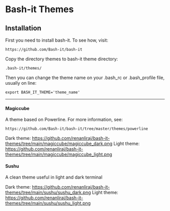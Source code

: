 # Bash-it Themes

## Installation

First you need to install bash-it. To see how, visit:

````https://github.com/Bash-it/bash-it````

Copy the directory themes to bash-it theme directory:

````.bash-it/themes/````

Then you can change the theme name on your .bash_rc or .bash_profile file, usually on line:

````export BASH_IT_THEME='theme_name'````

----

#### Magiccube
A theme based on Powerline. For more information, see:

````https://github.com/Bash-it/bash-it/tree/master/themes/powerline````

Dark theme: https://github.com/renanliraj/bash-it-themes/tree/main/magiccube/magiccube_dark.png
Light theme: https://github.com/renanliraj/bash-it-themes/tree/main/magiccube/magiccube_light.png

#### Sushu
A clean theme useful in light and dark terminal

Dark theme: https://github.com/renanliraj/bash-it-themes/tree/main/sushu/sushu_dark.png
Light theme: https://github.com/renanliraj/bash-it-themes/tree/main/sushu/sushu_light.png
